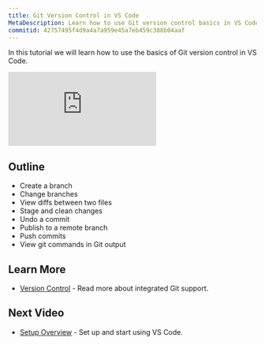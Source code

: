 ```yaml
---
title: Git Version Control in VS Code
MetaDescription: Learn how to use Git version control basics in VS Code.
commitid: 42757495f4d9a4a7a959e45a7eb459c388b04aaf
---
```


In this tutorial we will learn how to use the basics of Git version control in VS Code.

<div class="introvideos-youtube"><iframe src="https://www.youtube.com/embed/AKNYgP0yEOY?rel=0&amp;disablekb=0&amp;modestbranding=1&amp;showinfo=0" frameborder="0" allowfullscreen></iframe></div>

## Outline

* Create a branch
* Change branches
* View diffs between two files
* Stage and clean changes
* Undo a commit
* Publish to a remote branch
* Push commits
* View git commands in Git output

## Learn More

* [Version Control](/docs/userguide/versioncontrol.md) - Read more about integrated Git support.

## Next Video

* [Setup Overview](/docs/setup/setup-overview.md) - Set up and start using VS Code.
